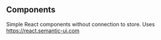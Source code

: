 ## Components
Simple React components without connection to store.
Uses https://react.semantic-ui.com
